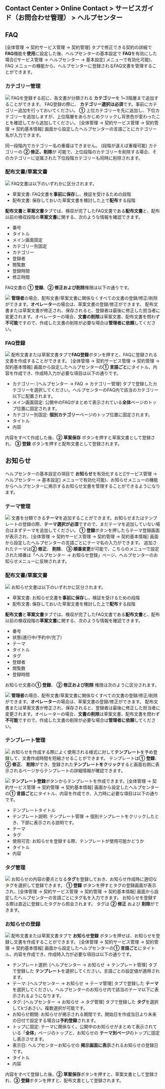 ## Contact Center > Online Contact > サービスガイド（お問合わせ管理） > ヘルプセンター

## FAQ
[全体管理 → 契約サービス管理 → 契約管理] タブで修正できる契約の詳細で**FAQ**機能を**使用**に設定した後、ヘルプセンターの基本設定で **FAQ**を有効にした場合([サービス管理 → ヘルプセンター → 基本設定] メニューで有効化可能)、FAQ メニューの機能から、ヘルプセンターに登録されるFAQ文書を管理することができます。

### カテゴリー管理
![](http://static.toastoven.net/prod_contact_center/3.1-(1)_2_ja.png)
FAQを登録する前に、各文書が分類される **カテゴリー**を 1~3階層まで追加することができます。 FAQ登録の際に、 **カテゴリー選択は必須**です。事前にカテゴリー追加を行っておいてください。 
**①** 上位カテゴリーを先に追加し、下位カテゴリーを追加しますが、上位階層をあらかじめクリックし背景色が変わったことを確認してから追加してください。
[全体管理 → 契約サービス管理 → 契約管理 → 契約基本情報] 画面から設定したヘルプセンターの言語ごとにカテゴリー名が入力できます。

同一段階内でカテゴリー名の重複はできません。 (段階が違えば重複可能)
カテゴリーの **② 修正、削除**が 可能で、上位段階のカテゴリーを削除する場合、そのカテゴリーに従属された下位段階カテゴリーも同時に削除されます。

### 配布文書/草案文書
![](http://static.toastoven.net/prod_contact_center/3.1-(2)_1_ja.png)
FAQ文書は以下のいずれかに区分されます。

- 草案文書: FAQ文書を**事前に保存**し、検証を受けるための段階
- 配布文書: 保存しておいた草案文書を検討した上で**配布**する段階

**配布文書**と**草案文書**タブでは、検収が完了したFAQ文書である**配布文書**と、配布以前の検収段階の**草案文書**に関する、次のような情報を確認できます。

- 番号
- タイトル
- メイン画面固定
- カテゴリー別固定
- カテゴリー
- 登録者
- 閲覧数
- 登録時間
- 修正時間

FAQ文書の **① 登録**、**② 修正および削除**権限は以下の通りです。

![](http://static.toastoven.net/prod_contact_center/ja/3.1-(2)a_ja.png)
**管理者**の場合、配布文書/草案文書に関係なくすべての文書の登録/修正/削除ができます。**オペレーター**の場合は、草案文書の登録/修正ができます。
配布文書または草案文書が修正され、保存されると、登録者は最後に修正した担当者に変更されます。オペレーターの場合、**文書の削除**は草案文書、配布文書を問わず**不可能**ですので、作成した文書の削除が必要な場合は**管理者に依頼**してください。

### FAQ登録
![](http://static.toastoven.net/prod_contact_center/3.1-(3)_1_ja.png)
配布文書または草案文書タブで**FAQ登録**ボタンを押すと、FAQに登録される文書を作成することができます。
[全体管理 → 契約サービス管理 → 契約管理 → 契約基本情報] 画面から設定したヘルプセンターの**① 言語ごと**にタイトル、内容を作成でき、作成時入力が必要な項目は以下の通りです。

- カテゴリー: [ヘルプセンター → FAQ → カテゴリー管理] タブで登録したカテゴリーを選択してください。ヘルプセンターのFAQ内で該当のカテゴリー以下に配置されます。
- メイン画面固定: 公開中のFAQがまとめて表示されている**全体**ページのトップ位置に固定されます。
- カテゴリー別固定: **個別カテゴリー**ページのトップ位置に固定されます。
- タイトル
- 内容

内容をすべて作成した後、**② 草案保存** ボタンを押すと草案文書として登録され、 **③ 登録** ボタンを押すと配布文書として登録されます。

## お知らせ
ヘルプセンターの基本設定の項目で **お知らせ**を有効化すると([サービス管理 → ヘルプセンター → 基本設定] メニューで有効化可能)、お知らせメニューの機能からヘルプセンターに掲示するお知らせ文書を管理することができるようになります。

### テーマ管理
![](http://static.toastoven.net/prod_contact_center/3.2-(1)_1_ja.png)
文書を分類できる**テーマ**を追加することができます。お知らせまたはテンプレートの登録の際、**テーマ選択が必須**ですので、まだテーマを追加していない場合はまずテーマを追加してください。
**① 登録**ボタンを押したらテーマ登録画面が表示され、[全体管理 → 契約サービス管理 → 契約管理 → 契約基本情報] 画面から設定したヘルプセンターの言語ごとにテーマ名の入力ができます。
追加されたテーマは**② 修正**、 **削除**、 **③ 順番変更**が可能で、こちらのメニューで設定された順番は「ヘルプセンター → お知らせ登録」ページ、ヘルプセンターのお知らせメニューに反映されます。

### 配布文書/草案文書
![](http://static.toastoven.net/prod_contact_center/3.2-(2)_1_ja.png)
お知らせ文書は以下のいずれかに区分されます。

- 草案文書: お知らせ文書を**事前に保存**し、検証を受けるための段階
- 配布文書: 保存しておいた草案文書を検討した上で**配布**する段階

**配布文書**と**草案文書**タブでは、検収が完了したFAQ文書である**配布文書**と、配布以前の検収段階の**草案文書**に関する、次のような情報を確認できます。

- 番号
- 状態(進行中/予約中/完了)
- テーマ
- タイトル
- タグ
- 登録者
- 閲覧数
- 登録時間

お知らせ文書の**① 登録**、 **② 修正および削除** 権限は次のように区分されます。

![](http://static.toastoven.net/prod_contact_center/ja/3.1-(2)a_ja.png)
**管理者**の場合、配布文書/草案文書に関係なくすべての文書の登録/修正/削除ができます。**オペレーター**の場合は、草案文書の登録/修正ができます。
配布文書または草案文書が修正され、保存されると、登録者は最後に修正した担当者に変更されます。オペレーターの場合、**文書の削除**は草案文書、配布文書を問わず**不可能**ですので、作成した文書の削除が必要な場合は**管理者に依頼**してください。

### テンプレート管理
![](http://static.toastoven.net/prod_contact_center/3.2-(3)_1_ja.png)
お知らせを作成する際によく使用される様式に対して**テンプレート**を予め登録して、文書作成時間を短縮させることができます。
テンプレートは**① 登録**、 **② 修正**、 **削除**ができ、登録された**テンプレートをクリック**すると画面右側に表示されるページからテンプレートの詳細情報が確認できます。

![](http://static.toastoven.net/prod_contact_center/3.2-(4)_1_ja.png)
**テンプレート登録**ボタンからテンプレートを作成できます。[全体管理 → 契約サービス管理 → 契約管理 → 契約基本情報] 画面から設定したヘルプセンターの**① 言語ごと**にタイトル、内容を作成でき、入力時に必要な項目は以下の通りです。

- テンプレートタイトル
- テンプレート説明: テンプレート管理 → 個別テンプレートをクリックしたとき、下部に表示される説明です。
- テーマ
- タグ
- 使用可否: お知らせを登録する際、テンプレートが使用可能かどうか
- タイトル
- 内容

### タグ管理
![](http://static.toastoven.net/prod_contact_center/3.2-(5)_1_ja.png)
お知らせの内容の要点となる**タグ**を登録しておき、お知らせ作成時に適切なタグを選択して登録できます。
**① 登録** ボタンを押すとタグの登録画面が表示され、[全体管理 → 契約サービス管理 → 契約管理 → 契約基本情報] 画面から設定したヘルプセンターの言語ごとにタグ名を入力できます。
お知らせを登録する際は直近に登録したタグから照会されます。 タグは **② 修正** および **削除**ができます。

### お知らせの登録
![](http://static.toastoven.net/prod_contact_center/3.2-(6)_1_ja.png)
配布文書または草案文書タブで **お知らせ登録** ボタンを押せば、お知らせを登録し文書を作成することができます。
[全体管理 → 契約サービス管理 → 契約管理 → 契約基本情報] 画面から設定したヘルプセンターの**① 言語ごと**にタイトル、内容を作成でき、作成時入力が必要な項目は以下の通りです。

- テンプレート選択: [ヘルプセンター → お知らせ → テンプレート管理] タブで登録した **テンプレート**を選択してください。言語ごとの設定値が適用されます。
- テーマ: [ヘルプセンター → お知らせ → テーマ管理] タブで登録した **テーマ**を選択してください。ヘルプセンターのお知らせ内で該当のテーマ以下に表示されるようになります。
- タグ: [ヘルプセンター → お知らせ → タグ管理] タブで登録した **タグ**を選択してkづあさい。複数選択が可能です。
- お知らせ期間: お知らせが掲示される期間です。開始日を作成当日より未来の日付で設定する場合は**予約登録**されます。
- トップに固定: テーマに関係なく、公開中のお知らせがまとめて表示されている「**全体**」ページのトップと、お知らせの **テーマ別ページ**のトップに固定し表示させます。
- 表示日: ヘルプセンターお知らせの **掲示画面に表示**されるお知らせの登録日です。
- タイトル
- 内容

内容をすべて登録した後、**② 草案保存**ボタンを押すと、草案文書として登録され、**③ 登録**ボタンを押すと、配布文書として登録されます。
